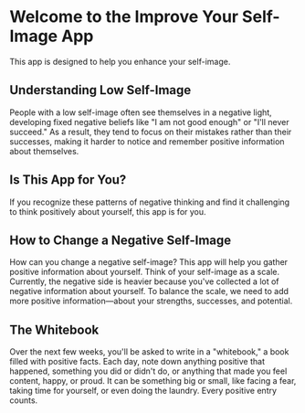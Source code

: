 # Welcome to the Improve Your Self-Image App

This app is designed to help you enhance your self-image.

## Understanding Low Self-Image

People with a low self-image often see themselves in a negative light, developing fixed negative beliefs like "I am not good enough" or "I'll never succeed." As a result, they tend to focus on their mistakes rather than their successes, making it harder to notice and remember positive information about themselves.

## Is This App for You?

If you recognize these patterns of negative thinking and find it challenging to think positively about yourself, this app is for you.

## How to Change a Negative Self-Image

How can you change a negative self-image? This app will help you gather positive information about yourself. Think of your self-image as a scale. Currently, the negative side is heavier because you've collected a lot of negative information about yourself. To balance the scale, we need to add more positive information—about your strengths, successes, and potential.

## The Whitebook

Over the next few weeks, you'll be asked to write in a "whitebook," a book filled with positive facts. Each day, note down anything positive that happened, something you did or didn't do, or anything that made you feel content, happy, or proud. It can be something big or small, like facing a fear, taking time for yourself, or even doing the laundry. Every positive entry counts.
